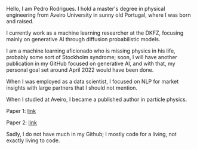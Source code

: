 Hello, I am Pedro Rodrigues. I hold a master's degree in physical engineering from Aveiro University in sunny old Portugal, where I was born and raised. 

I currently work as a machine learning researcher at the DKFZ, focusing mainly on generative AI through diffusion probabilistic models.  

I am a machine learning aficionado who is missing physics in his life, probably some sort of Stockholm syndrome; soon, I will have another publication in my GitHub focused on generative AI, and with that, my personal goal set around April 2022 would have been done.  

When I was employed as a data scientist, I focused on NLP for market insights with large partners that I should not mention. 

When I studied at Aveiro, I became a published author in particle physics.
  
  Paper 1: [link](https://arxiv.org/abs/1912.11882) 

  Paper 2: [link](https://arxiv.org/abs/2106.06425) 

Sadly, I do not have much in my Github; I mostly code for a living, not exactly living to code. 
